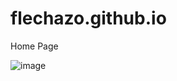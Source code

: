 # flechazo.github.io
Home Page


![image](https://user-images.githubusercontent.com/94276146/142234683-942d6bee-341d-4512-bf8e-e748e0c68fa7.png)
